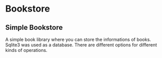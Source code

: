 # Bookstore
Simple Bookstore
------------------------------------
A simple book library where you can store the informations of books. Sqlite3 was used as a database. There are different options for different kinds of operations.
